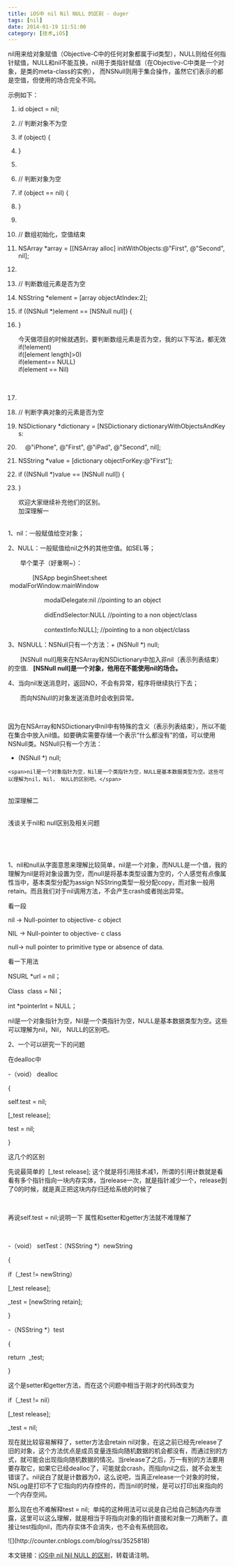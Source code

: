 ```yaml
---
title: iOS中 nil Nil NULL 的区别 - duger
tags: [nil]
date: 2014-01-19 11:51:00
category: [技术,iOS]
---
```


<!--?xml version="1.0" encoding="UTF-8" standalone="no"?-->

nil用来给对象赋值（Objective-C中的任何对象都属于id类型），NULL则给任何指针赋值，NULL和nil不能互换，nil用于类指针赋值（在Objective-C中类是一个对象，是类的meta-class的实例）， 而NSNull则用于集合操作，虽然它们表示的都是空值，但使用的场合完全不同。

<span>示例如下：</span>

1.  id&nbsp;object&nbsp;=&nbsp;nil;&nbsp;&nbsp;
2.  //&nbsp;判断对象不为空&nbsp;&nbsp;
3.  if&nbsp;(object)&nbsp;{&nbsp;&nbsp;
4.  }&nbsp;&nbsp;
5.  &nbsp;&nbsp;&nbsp;&nbsp;&nbsp;&nbsp;
6.  //&nbsp;判断对象为空&nbsp;&nbsp;
7.  if&nbsp;(object&nbsp;==&nbsp;nil)&nbsp;{&nbsp;&nbsp;
8.  }&nbsp;&nbsp;
9.  &nbsp;&nbsp;&nbsp;&nbsp;&nbsp;&nbsp;&nbsp;&nbsp;&nbsp;&nbsp;
10.  //&nbsp;数组初始化，空值结束&nbsp;&nbsp;
11.  NSArray&nbsp;*array&nbsp;=&nbsp;[[NSArray&nbsp;alloc]&nbsp;initWithObjects:@"First",&nbsp;@"Second",&nbsp;nil];&nbsp;&nbsp;
12.  &nbsp;&nbsp;
13.  //&nbsp;判断数组元素是否为空&nbsp;&nbsp;
14.  NSString&nbsp;*element&nbsp;=&nbsp;[array&nbsp;objectAtIndex:2];&nbsp;&nbsp;
15.  if&nbsp;((NSNull&nbsp;*)element&nbsp;==&nbsp;[NSNull&nbsp;null])&nbsp;{&nbsp;&nbsp;
16.  }&nbsp;&nbsp;<div><span><span>今天做项目的时候就遇到，要判断数组元素是否为空，我的以下写法，都无效</span></span></div><div><span><span>if(!element)</span></span></div><div><span><span>if([element length]&gt;0)</span></span></div><div><span><span>if(element== NULL)</span></span></div><div><span><span>if(element == Nil)</span></span></div><div><span><span>&nbsp;</span></span></div><div><span><span>&nbsp;</span></span></div>

1.  &nbsp;&nbsp;
2.  //&nbsp;判断字典对象的元素是否为空&nbsp;&nbsp;
3.  NSDictionary&nbsp;*dictionary&nbsp;=&nbsp;[NSDictionary&nbsp;dictionaryWithObjectsAndKeys:&nbsp;&nbsp;
4.  &nbsp;&nbsp;&nbsp;&nbsp;@"iPhone",&nbsp;@"First",&nbsp;@"iPad",&nbsp;@"Second",&nbsp;nil];&nbsp;&nbsp;
5.  NSString&nbsp;*value&nbsp;=&nbsp;[dictionary&nbsp;objectForKey:@"First"];&nbsp;&nbsp;
6.  if&nbsp;((NSNull&nbsp;*)value&nbsp;==&nbsp;[NSNull&nbsp;null])&nbsp;{&nbsp;&nbsp;
7.  } &nbsp;<div><span><span>欢迎大家继续补充他们的区别。
</span></span></div><div><span><span>加深理解一</span></span></div><div><span><span>&nbsp;</span></span></div><div>
<!--more-->
1、nil：一般赋值给空对象；

2、NULL：一般赋值给nil之外的其他空值。如SEL等；

　　举个栗子（好重啊~）：

　　　　[NSApp beginSheet:sheet
&nbsp;&nbsp;&nbsp;&nbsp;&nbsp;&nbsp;&nbsp;&nbsp;&nbsp;&nbsp;&nbsp;&nbsp;&nbsp;　　&nbsp;modalForWindow:mainWindow

&nbsp;&nbsp;&nbsp;&nbsp;&nbsp;&nbsp;&nbsp;&nbsp;&nbsp;&nbsp;&nbsp;&nbsp;&nbsp;&nbsp;　　modalDelegate:nil //pointing to an object

&nbsp;&nbsp;&nbsp;&nbsp;&nbsp;&nbsp;&nbsp;&nbsp;&nbsp;&nbsp;&nbsp;&nbsp;&nbsp;&nbsp;　　didEndSelector:NULL&nbsp;//pointing to a non object/class

&nbsp;&nbsp;&nbsp;&nbsp;&nbsp;&nbsp;&nbsp;&nbsp;&nbsp;&nbsp;&nbsp;&nbsp;&nbsp;&nbsp;　　contextInfo:NULL]; //pointing to a non object/class

3、NSNULL：NSNull只有一个方法：+ (NSNull *) null;

　　[NSNull null]用来在NSArray和NSDictionary中加入非nil（表示列表结束）的空值.&nbsp;&nbsp;&nbsp;**[NSNull null]是一个对象，他用在不能使用nil的场合。**

4、当向nil发送消息时，返回NO，不会有异常，程序将继续执行下去；

　　而向NSNull的对象发送消息时会收到异常。

&nbsp;

因为在NSArray和NSDictionary中nil中有特殊的含义（表示列表结束），所以不能在集合中放入nil值。如要确实需要存储一个表示&ldquo;什么都没有&rdquo;的值，可以使用NSNull类。NSNull只有一个方法：

+ (NSNull *) null;

`<span>nil是一个对象指针为空，Nil是一个类指针为空，NULL是基本数据类型为空。这些可以理解为nil，Nil， NULL的区别吧。</span>`
</div><div><span><span>&nbsp;</span></span></div><div><span><span>加深理解二</span></span></div><div><span><span>&nbsp;</span></span></div><div>

浅谈关于nil和 null区别及相关问题

&nbsp;

&nbsp;

1、nil和null从字面意思来理解比较简单，nil是一个对象，而NULL是一个值，我的理解为nil是将对象设置为空，而null是将基本类型设置为空的，个人感觉有点像属性当中，基本类型分配为assign NSString类型一般分配copy，而对象一般用retain。而且我们对于nil调用方法，不会产生crash或者抛出异常。

看一段

nil -&gt; Null-pointer to objective- c object

NIL -&gt; Null-pointer to objective- c class

null-&gt; null pointer to primitive type or absence of data.

看一下用法

NSURL *url = nil；

Class&nbsp;&nbsp;class = Nil；

int *pointerInt = NULL；

nil是一个对象指针为空，Nil是一个类指针为空，NULL是基本数据类型为空。这些可以理解为nil，Nil， NULL的区别吧。

2、一个可以研究一下的问题

在dealloc中

-（void） dealloc

{

self.test = nil;&nbsp;

[_test release];

test = nil;

}

这几个的区别

先说最简单的&nbsp;&nbsp;[_test release]; 这个就是将引用技术减1，所谓的引用计数就是看看有多个指针指向一块内存实体，当release一次，就是指针减少一个，release到了0的时候，就是真正把这块内存归还给系统的时候了

&nbsp;

再说self.test = nil;说明一下 属性和setter和getter方法就不难理解了

&nbsp;

-（void） setTest：（NSString *）newString

{

if（_test != newString）

[_test release];

_test = [newString retain];

}

-（NSString *）test

{

return&nbsp;&nbsp;_test;

}

这个是setter和getter方法，而在这个问题中相当于刚才的代码改变为

if（_test != nil）

[_test release];

_test = nil;

现在就比较容易解释了，setter方法会retain nil对象，在这之前已经先release了旧的对象，这个方法优点是成员变量连指向随机数据的机会都没有，而通过别的方式，就可能会出现指向随机数据的情况。当release了之后，万一有别的方法要用要存取它，如果它已经dealloc了，可能就会crash，而指向nil之后，就不会发生错误了。nil说白了就是计数器为0，这么说吧，当真正release一个对象的时候，NSLog是打印不了它指向的内存控件的，而当nil的时候，是可以打印出来指向的一个内存空间。

那么现在也不难解释test = nil;&nbsp;&nbsp;单纯的这种用法可以说是自己给自己制造内存泄露，这里可以这么理解，就是相当于将指向对象的指针直接和对象一刀两断了。直接让test指向nil，而内存实体不会消失，也不会有系统回收。
</div>![](http://counter.cnblogs.com/blog/rss/3525818)

本文链接：[iOS中 nil Nil NULL 的区别](http://www.cnblogs.com/duger/p/3525818.html)，转载请注明。